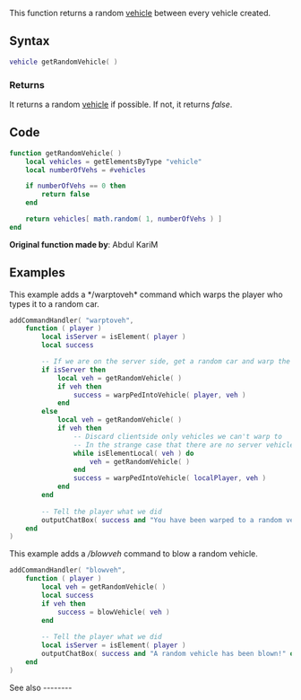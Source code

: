This function returns a random [vehicle](/vehicle.md "wikilink") between every vehicle created.

Syntax
------

``` lua
vehicle getRandomVehicle( )
```

### Returns

It returns a random [vehicle](/vehicle.md "wikilink") if possible. If not, it returns *false*.

Code
----

``` lua
function getRandomVehicle( )
    local vehicles = getElementsByType "vehicle"
    local numberOfVehs = #vehicles

    if numberOfVehs == 0 then
        return false
    end

    return vehicles[ math.random( 1, numberOfVehs ) ]
end
```

**Original function made by**: Abdul KariM

Examples
--------

<section name="Client and server examples" class="both" show="true">
This example adds a */warptoveh* command which warps the player who types it to a random car.

``` lua
addCommandHandler( "warptoveh",
    function ( player )
        local isServer = isElement( player )
        local success

        -- If we are on the server side, get a random car and warp the player to it
        if isServer then
            local veh = getRandomVehicle( )
            if veh then
                success = warpPedIntoVehicle( player, veh )
            end
        else
            local veh = getRandomVehicle( )
            if veh then
                -- Discard clientside only vehicles we can't warp to
                -- In the strange case that there are no server vehicles MTA will abort the loop after a bit
                while isElementLocal( veh ) do
                    veh = getRandomVehicle( )
                end
                success = warpPedIntoVehicle( localPlayer, veh )
            end
        end
        
        -- Tell the player what we did
        outputChatBox( success and "You have been warped to a random vehicle." or "Could not warp you to a random vehicle.", isServer and player or ( success and 0 or 255 ), isServer and ( success and 0 or 255 ) or ( success and 255 or 0 ), isServer and ( success and 255 or 0 ) or 0, isServer and 0 or nil )
    end
)
```

This example adds a */blowveh* command to blow a random vehicle.

``` lua
addCommandHandler( "blowveh",
    function ( player )
        local veh = getRandomVehicle( )
        local success
        if veh then
            success = blowVehicle( veh )
        end
        
        -- Tell the player what we did
        local isServer = isElement( player )
        outputChatBox( success and "A random vehicle has been blown!" or "Could not blow a random vehicle.", isServer and player or ( success and 0 or 255 ), isServer and ( success and 0 or 255 ) or ( success and 255 or 0 ), isServer and ( success and 255 or 0 ) or 0, isServer and 0 or nil )
    end
)
```

</section>
See also
--------
